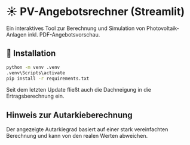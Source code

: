 # ☀️ PV-Angebotsrechner (Streamlit)

Ein interaktives Tool zur Berechnung und Simulation von Photovoltaik-Anlagen inkl. PDF-Angebotsvorschau.

## 🔧 Installation

```bash
python -m venv .venv
.venv\Scripts\activate
pip install -r requirements.txt
```

Seit dem letzten Update fließt auch die Dachneigung in die Ertragsberechnung ein.

## Hinweis zur Autarkieberechnung

Der angezeigte Autarkiegrad basiert auf einer stark vereinfachten Berechnung und
kann von den realen Werten abweichen.